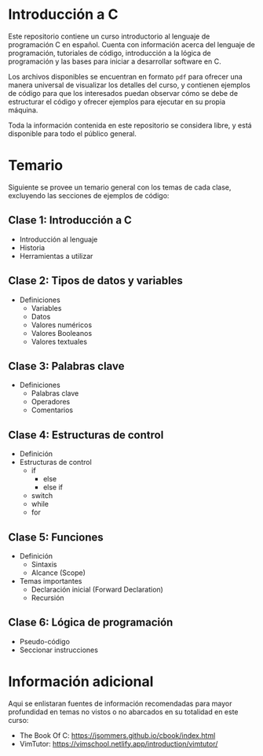 # Introducción a C

Este repositorio contiene un curso introductorio al lenguaje de programación C en español. Cuenta con información acerca del lenguaje de programación, tutoriales de código, introducción a la lógica de programación y las bases para iniciar a desarrollar software en C.

Los archivos disponibles se encuentran en formato `pdf` para ofrecer una manera universal de visualizar los detalles del curso, y contienen ejemplos de código para que los interesados puedan observar cómo se debe de estructurar el código y ofrecer ejemplos para ejecutar en su propia máquina.

Toda la información contenida en este repositorio se considera libre, y está disponible para todo el público general.

# Temario

Siguiente se provee un temario general con los temas de cada clase, excluyendo las secciones de ejemplos de código:

## Clase 1: Introducción a C

- Introducción al lenguaje
- Historia
- Herramientas a utilizar

## Clase 2: Tipos de datos y variables

- Definiciones
  - Variables
  - Datos
  - Valores numéricos
  - Valores Booleanos
  - Valores textuales

## Clase 3: Palabras clave

- Definiciones
  - Palabras clave
  - Operadores
  - Comentarios

## Clase 4: Estructuras de control

- Definición
- Estructuras de control
  - if
    - else
    - else if
  - switch
  - while
  - for

## Clase 5: Funciones

- Definición
  - Sintaxis
  - Alcance (Scope)
- Temas importantes
  - Declaración inicial (Forward Declaration)
  - Recursión

## Clase 6: Lógica de programación

- Pseudo-código
- Seccionar instrucciones

# Información adicional

Aqui se enlistaran fuentes de información recomendadas para mayor profundidad en temas no vistos o no abarcados en su totalidad en este curso:

- The Book Of C: <https://jsommers.github.io/cbook/index.html>
- VimTutor: <https://vimschool.netlify.app/introduction/vimtutor/>
